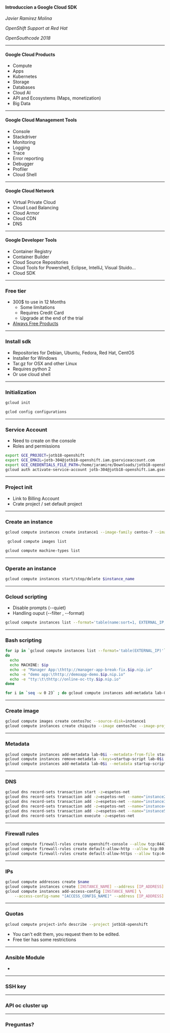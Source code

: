 #### Introduccion a Google Cloud SDK

*Javier Ramirez Molina*

*OpenShift Support at Red Hat*

*OpenSouthcode 2018*

---
#### Google Cloud Products

- Compute
- Apps
- Kubernetes
- Storage
- Databases
- Cloud AI
- API and Ecosystems (Maps, monetization)
- Big Data

---
#### Google Cloud Management Tools

- Console
- Stackdriver
- Monitoring
- Logging
- Trace
- Error reporting
- Debugger
- Profiler
- Cloud Shell

---
#### Google Cloud Network

- Virtual Private Cloud
- Cloud Load Balancing
- Cloud Armor
- Cloud CDN
- DNS

---
#### Google Developer Tools

- Container Registry
- Container Builder
- Cloud Source Repositories
- Cloud Tools for Powershell, Eclipse, IntelliJ, Visual Stuido...
- Cloud SDK

---
### Free tier

- 300$ to use in 12 Months
    - Some limitations
    - Requires Credit Card
    - Upgrade at the end of the trial
- [Always Free Products](https://cloud.google.com/free/)

---
### Install sdk

- Repositories for Debian, Ubuntu, Fedora, Red Hat, CentOS
- Installer for Windows
- Tar.gz for OSX and other Linux
- Requires python 2
- Or use cloud shell

---
### Initialization
```sh
gcloud init
```
```sh
gclod config configurations
```

---
### Service Account
- Need to create on the console
- Roles and permissions

```sh
export GCE_PROJECT=jotb18-openshift
export GCE_EMAIL=jotb-304@jotb18-openshift.iam.gserviceaccount.com
export GCE_CREDENTIALS_FILE_PATH=/home/jaramire/Downloads/jotb18-openshift-a7b630842800.json
gcloud auth activate-service-account jotb-304@jotb18-openshift.iam.gserviceaccount.com --key-file=/home/jaramire/Downloads/jotb18-openshift-a7b630842800.json
```
---
### Project init
- Link to Billing Account
- Crate project / set default project

---

### Create an instance

```sh
gcloud compute instances create instance1 --image-family centos-7 --image-project centos-cloud --machine-type g1-small --tags default-allow-http,default-allow-https,openshift-console
```

```sh
 gcloud compute images list
```
```sh
gcloud compute machine-types list
```
---
### Operate an instance

```sh
gcloud compute instances start/stop/delete $instance_name
```
---
### Gcloud scripting
- Disable prompts (--quiet)
- Handling ouput (--filter , --format)
```sh
gcloud compute instances list --format='table(name:sort=1, EXTERNAL_IP, status)'
```
---
### Bash scripting
```sh
for ip in `gcloud compute instances list --format='table(EXTERNAL_IP)'`
do
  echo
  echo MACHINE: $ip
  echo -e "Manager App:\thttp://manager-app-break-fix.$ip.nip.io"
  echo -e "demo app:\thttp://demoapp-demo.$ip.nip.io"
  echo -e "tty:\t\thttp://online-oc-tty.$ip.nip.io"
done
```

```sh
for i in `seq -w 0 23` ; do gcloud compute instances add-metadata lab-0$i --metadata-from-file startup-script=foo.sh ; done
```
---
### Create image
```sh
gcloud compute images create centos7oc --source-disk=instance1
gcloud compute instances create chiquito --image centos7oc --image-project jotb18-openshift --machine-type g1-small --tags default-allow-http,default-allow-https,openshift-console
```
---
### Metadata
```sh
gcloud compute instances add-metadata lab-0$i --metadata-from-file startup-script=foo.sh
gcloud compute instances remove-metadata --keys=startup-script lab-0$i 
gcloud compute instances add-metadata lab-0$i --metadata startup-script=/root/start_cluster.sh
```
---
### DNS
```sh
gcloud dns record-sets transaction start -z=espetos-net
gcloud dns record-sets transaction add -z=espetos-net --name="instance2.espetos.net." --type=A --ttl="300" "35.189.124.139"
gcloud dns record-sets transaction add -z=espetos-net --name="instance3.espetos.net." --type=A --ttl="300" "35.230.135.245"
gcloud dns record-sets transaction add -z=espetos-net --name="instance4.espetos.net." --type=A --ttl="300" "35.197.226.185"
gcloud dns record-sets transaction add -z=espetos-net --name="instance5.espetos.net." --type=A --ttl="300" "35.197.226.185"
gcloud dns record-sets transaction execute -z=espetos-net
```
---
### Firewall rules
```sh
gcloud compute firewall-rules create openshift-console --allow tcp:8443 --description "Allow incoming traffic on TCP port 8443" --direction INGRESS --target-tags openshift-console
gcloud compute firewall-rules create default-allow-http --allow tcp:80 --description "Allow incoming traffic on TCP port 80" --direction INGRESS --target-tags default-allow-http
gcloud compute firewall-rules create default-allow-https --allow tcp:443 --description "Allow incoming traffic on TCP port 443" --direction INGRESS --target-tags default-allow-https
```
---
### IPs
```sh
gcloud compute addresses create $name
gcloud compute instances create [INSTANCE_NAME] --address [IP_ADDRESS]
gcloud compute instances add-access-config [INSTANCE_NAME] \
    --access-config-name "[ACCESS_CONFIG_NAME]" --address [IP_ADDRESS]
```
--- 
### Quotas
```sh
gcloud compute project-info describe --project jotb18-openshift
```
- You can't edit them, you request them to be edited.
- Free tier has some restrictions
---
### Ansible Module
- 

---
### SSH key

---
### API oc cluster up

---
### Preguntas?

